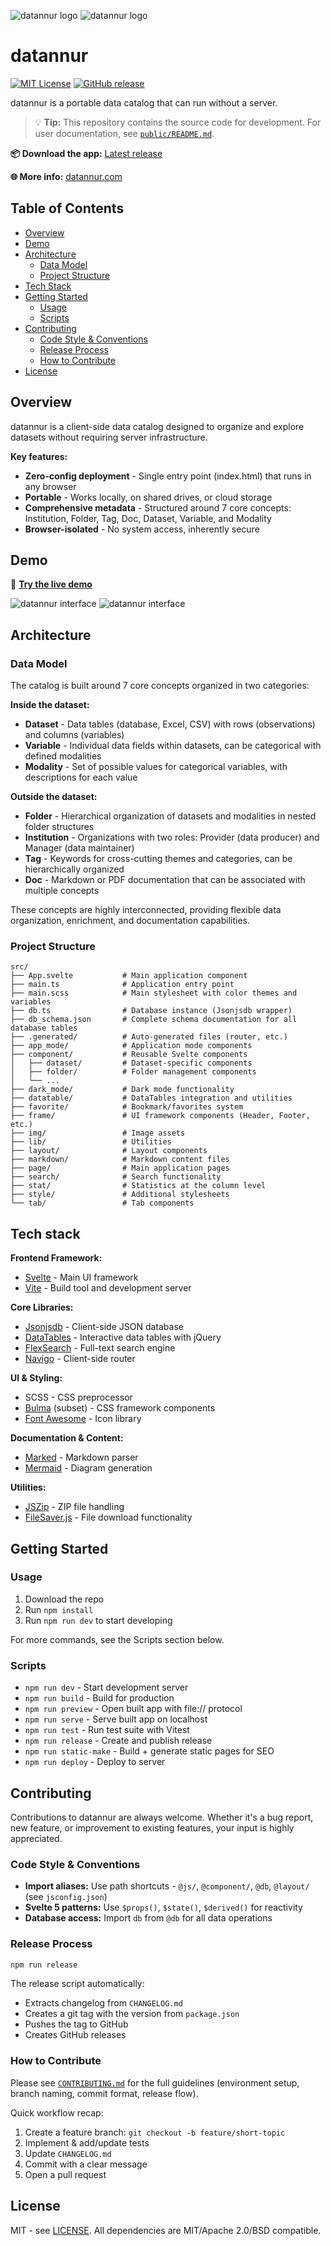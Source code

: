 ![datannur logo](./public/assets/main_banner_dark.png#gh-dark-mode-only)
![datannur logo](./public/assets/main_banner.png#gh-light-mode-only)

# datannur

[![MIT License](https://img.shields.io/badge/License-MIT-yellow.svg)](https://opensource.org/licenses/MIT)
[![GitHub release](https://img.shields.io/github/v/release/bassim-matar/datannur?color=blue)](https://github.com/bassim-matar/datannur/releases)

datannur is a portable data catalog that can run without a server.

> 💡 **Tip:** This repository contains the source code for development. For user documentation, see [`public/README.md`](./public/README.md).

**📦 Download the app:** [Latest release](https://github.com/bassim-matar/datannur/releases/latest/download/datannur-app-latest.zip)

**🌐 More info:** [datannur.com](https://datannur.com)

## Table of Contents

- [Overview](#overview)
- [Demo](#demo)
- [Architecture](#architecture)
  - [Data Model](#data-model)
  - [Project Structure](#project-structure)
- [Tech Stack](#tech-stack)
- [Getting Started](#getting-started)
  - [Usage](#usage)
  - [Scripts](#scripts)
- [Contributing](#contributing)
  - [Code Style & Conventions](#code-style--conventions)
  - [Release Process](#release-process)
  - [How to Contribute](#how-to-contribute)
- [License](#license)

## Overview

datannur is a client-side data catalog designed to organize and explore datasets without requiring server infrastructure.

**Key features:**

- **Zero-config deployment** - Single entry point (index.html) that runs in any browser
- **Portable** - Works locally, on shared drives, or cloud storage
- **Comprehensive metadata** - Structured around 7 core concepts: Institution, Folder, Tag, Doc, Dataset, Variable, and Modality
- **Browser-isolated** - No system access, inherently secure

## Demo

🚀 **[Try the live demo](https://bassim-matar.github.io/datannur/)**

![datannur interface](./public/assets/about_page/dossier_sitg_tab_dataset_dark.webp#gh-dark-mode-only)
![datannur interface](./public/assets/about_page/dossier_sitg_tab_dataset.webp#gh-light-mode-only)

## Architecture

### Data Model

The catalog is built around 7 core concepts organized in two categories:

**Inside the dataset:**

- **Dataset** - Data tables (database, Excel, CSV) with rows (observations) and columns (variables)
- **Variable** - Individual data fields within datasets, can be categorical with defined modalities
- **Modality** - Set of possible values for categorical variables, with descriptions for each value

**Outside the dataset:**

- **Folder** - Hierarchical organization of datasets and modalities in nested folder structures
- **Institution** - Organizations with two roles: Provider (data producer) and Manager (data maintainer)
- **Tag** - Keywords for cross-cutting themes and categories, can be hierarchically organized
- **Doc** - Markdown or PDF documentation that can be associated with multiple concepts

These concepts are highly interconnected, providing flexible data organization, enrichment, and documentation capabilities.

### Project Structure

```
src/
├── App.svelte           # Main application component
├── main.ts              # Application entry point
├── main.scss            # Main stylesheet with color themes and variables
├── db.ts                # Database instance (Jsonjsdb wrapper)
├── db_schema.json       # Complete schema documentation for all database tables
├── .generated/          # Auto-generated files (router, etc.)
├── app_mode/            # Application mode components
├── component/           # Reusable Svelte components
│   ├── dataset/         # Dataset-specific components
│   ├── folder/          # Folder management components
│   └── ...
├── dark_mode/           # Dark mode functionality
├── datatable/           # DataTables integration and utilities
├── favorite/            # Bookmark/favorites system
├── frame/               # UI framework components (Header, Footer, etc.)
├── img/                 # Image assets
├── lib/                 # Utilities
├── layout/              # Layout components
├── markdown/            # Markdown content files
├── page/                # Main application pages
├── search/              # Search functionality
├── stat/                # Statistics at the column level
├── style/               # Additional stylesheets
└── tab/                 # Tab components
```

## Tech stack

**Frontend Framework:**

- [Svelte](https://github.com/sveltejs/svelte) - Main UI framework
- [Vite](https://github.com/vitejs/vite) - Build tool and development server

**Core Libraries:**

- [Jsonjsdb](https://github.com/bassim-matar/jsonjsdb) - Client-side JSON database
- [DataTables](https://datatables.net) - Interactive data tables with jQuery
- [FlexSearch](https://github.com/nextapps-de/flexsearch) - Full-text search engine
- [Navigo](https://github.com/krasimir/navigo) - Client-side router

**UI & Styling:**

- SCSS - CSS preprocessor
- [Bulma](https://github.com/jgthms/bulma) (subset) - CSS framework components
- [Font Awesome](https://fontawesome.com) - Icon library

**Documentation & Content:**

- [Marked](https://github.com/markedjs/marked) - Markdown parser
- [Mermaid](https://github.com/mermaid-js/mermaid) - Diagram generation

**Utilities:**

- [JSZip](https://github.com/Stuk/jszip) - ZIP file handling
- [FileSaver.js](https://github.com/eligrey/FileSaver.js) - File download functionality

## Getting Started

### Usage

1. Download the repo
2. Run `npm install`
3. Run `npm run dev` to start developing

For more commands, see the Scripts section below.

### Scripts

- `npm run dev` - Start development server
- `npm run build` - Build for production
- `npm run preview` - Open built app with file:// protocol
- `npm run serve` - Serve built app on localhost
- `npm run test` - Run test suite with Vitest
- `npm run release` - Create and publish release
- `npm run static-make` - Build + generate static pages for SEO
- `npm run deploy` - Deploy to server

## Contributing

Contributions to datannur are always welcome. Whether it's a bug report, new feature, or improvement to existing features, your input is highly appreciated.

### Code Style & Conventions

- **Import aliases:** Use path shortcuts - `@js/`, `@component/`, `@db`, `@layout/` (see `jsconfig.json`)
- **Svelte 5 patterns:** Use `$props()`, `$state()`, `$derived()` for reactivity
- **Database access:** Import `db` from `@db` for all data operations

### Release Process

```bash
npm run release
```

The release script automatically:

- Extracts changelog from `CHANGELOG.md`
- Creates a git tag with the version from `package.json`
- Pushes the tag to GitHub
- Creates GitHub releases

### How to Contribute

Please see [`CONTRIBUTING.md`](./CONTRIBUTING.md) for the full guidelines (environment setup, branch naming, commit format, release flow).

Quick workflow recap:

1. Create a feature branch: `git checkout -b feature/short-topic`
2. Implement & add/update tests
3. Update `CHANGELOG.md`
4. Commit with a clear message
5. Open a pull request

## License

MIT - see [LICENSE](LICENSE). All dependencies are MIT/Apache 2.0/BSD compatible.
